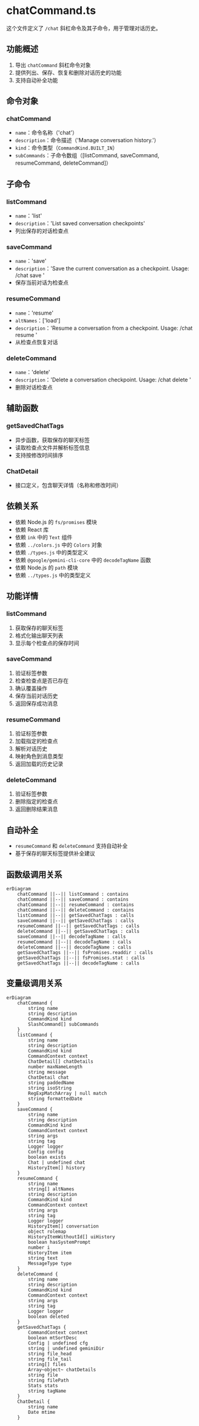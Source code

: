 # chatCommand.ts

这个文件定义了 `/chat` 斜杠命令及其子命令，用于管理对话历史。

## 功能概述

1. 导出 `chatCommand` 斜杠命令对象
2. 提供列出、保存、恢复和删除对话历史的功能
3. 支持自动补全功能

## 命令对象

### chatCommand
- `name`：命令名称（'chat'）
- `description`：命令描述（'Manage conversation history.'）
- `kind`：命令类型（`CommandKind.BUILT_IN`）
- `subCommands`：子命令数组（[listCommand, saveCommand, resumeCommand, deleteCommand]）

## 子命令

### listCommand
- `name`：'list'
- `description`：'List saved conversation checkpoints'
- 列出保存的对话检查点

### saveCommand
- `name`：'save'
- `description`：'Save the current conversation as a checkpoint. Usage: /chat save <tag>'
- 保存当前对话为检查点

### resumeCommand
- `name`：'resume'
- `altNames`：['load']
- `description`：'Resume a conversation from a checkpoint. Usage: /chat resume <tag>'
- 从检查点恢复对话

### deleteCommand
- `name`：'delete'
- `description`：'Delete a conversation checkpoint. Usage: /chat delete <tag>'
- 删除对话检查点

## 辅助函数

### getSavedChatTags
- 异步函数，获取保存的聊天标签
- 读取检查点文件并解析标签信息
- 支持按修改时间排序

### ChatDetail
- 接口定义，包含聊天详情（名称和修改时间）

## 依赖关系

- 依赖 Node.js 的 `fs/promises` 模块
- 依赖 React 库
- 依赖 `ink` 中的 `Text` 组件
- 依赖 `../colors.js` 中的 `Colors` 对象
- 依赖 `./types.js` 中的类型定义
- 依赖 `@google/gemini-cli-core` 中的 `decodeTagName` 函数
- 依赖 Node.js 的 `path` 模块
- 依赖 `../types.js` 中的类型定义

## 功能详情

### listCommand
1. 获取保存的聊天标签
2. 格式化输出聊天列表
3. 显示每个检查点的保存时间

### saveCommand
1. 验证标签参数
2. 检查检查点是否已存在
3. 确认覆盖操作
4. 保存当前对话历史
5. 返回保存成功消息

### resumeCommand
1. 验证标签参数
2. 加载指定的检查点
3. 解析对话历史
4. 映射角色到消息类型
5. 返回加载的历史记录

### deleteCommand
1. 验证标签参数
2. 删除指定的检查点
3. 返回删除结果消息

## 自动补全

- `resumeCommand` 和 `deleteCommand` 支持自动补全
- 基于保存的聊天标签提供补全建议

## 函数级调用关系

```mermaid
erDiagram
    chatCommand ||--|| listCommand : contains
    chatCommand ||--|| saveCommand : contains
    chatCommand ||--|| resumeCommand : contains
    chatCommand ||--|| deleteCommand : contains
    listCommand ||--|| getSavedChatTags : calls
    saveCommand ||--|| getSavedChatTags : calls
    resumeCommand ||--|| getSavedChatTags : calls
    deleteCommand ||--|| getSavedChatTags : calls
    saveCommand ||--|| decodeTagName : calls
    resumeCommand ||--|| decodeTagName : calls
    deleteCommand ||--|| decodeTagName : calls
    getSavedChatTags ||--|| fsPromises.readdir : calls
    getSavedChatTags ||--|| fsPromises.stat : calls
    getSavedChatTags ||--|| decodeTagName : calls
```

## 变量级调用关系

```mermaid
erDiagram
    chatCommand {
        string name
        string description
        CommandKind kind
        SlashCommand[] subCommands
    }
    listCommand {
        string name
        string description
        CommandKind kind
        CommandContext context
        ChatDetail[] chatDetails
        number maxNameLength
        string message
        ChatDetail chat
        string paddedName
        string isoString
        RegExpMatchArray | null match
        string formattedDate
    }
    saveCommand {
        string name
        string description
        CommandKind kind
        CommandContext context
        string args
        string tag
        Logger logger
        Config config
        boolean exists
        Chat | undefined chat
        HistoryItem[] history
    }
    resumeCommand {
        string name
        string[] altNames
        string description
        CommandKind kind
        CommandContext context
        string args
        string tag
        Logger logger
        HistoryItem[] conversation
        object rolemap
        HistoryItemWithoutId[] uiHistory
        boolean hasSystemPrompt
        number i
        HistoryItem item
        string text
        MessageType type
    }
    deleteCommand {
        string name
        string description
        CommandKind kind
        CommandContext context
        string args
        string tag
        Logger logger
        boolean deleted
    }
    getSavedChatTags {
        CommandContext context
        boolean mtSortDesc
        Config | undefined cfg
        string | undefined geminiDir
        string file_head
        string file_tail
        string[] files
        Array~object~ chatDetails
        string file
        string filePath
        Stats stats
        string tagName
    }
    ChatDetail {
        string name
        Date mtime
    }
```
